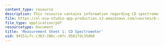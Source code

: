 ```yaml
---
content_type: resource
description: This resource contains information regarding CD spectrometer.
file: https://ol-ocw-studio-app-production.s3.amazonaws.com/courses/6-s079-nanomaker-spring-2013/94551c7cc3b3206cc07c9561fdc35d60_MIT6_S079S13_lab01.pdf
file_type: application/pdf
resourcetype: Document
title: 'Measurement Sheet 1: CD Spectrometer'
uid: 94551c7c-c3b3-206c-c07c-9561fdc35d60
---
```

